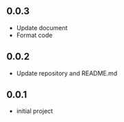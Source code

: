 ## 0.0.3

- Update document
- Format code

## 0.0.2

- Update repository and README.md

## 0.0.1

- initial project
